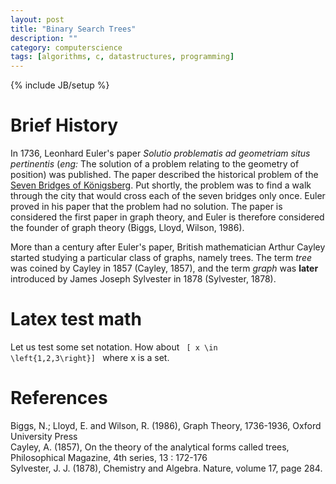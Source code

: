 ```yaml
---
layout: post
title: "Binary Search Trees"
description: ""
category: computerscience
tags: [algorithms, c, datastructures, programming]
---
```

{% include JB/setup %}
# Brief History
In 1736, Leonhard Euler's paper
*Solutio problematis ad geometriam situs pertinentis*
(*eng:* The solution of a problem relating to the geometry of position) was
published.
The paper described the historical problem of the
[Seven Bridges of Königsberg](http://en.wikipedia.org/wiki/Seven_Bridges_of_K%C3%B6nigsberg).
Put shortly, the problem was to find a walk through the city that would cross
each of the seven bridges only once. Euler proved in his paper that the problem
had no solution. The paper is considered the first paper in graph theory,
and Euler is therefore considered the founder of graph theory
(Biggs, Lloyd, Wilson, 1986).

More than a century after Euler's paper, British mathematician Arthur Cayley
started studying a particular class of graphs, namely trees. The term *tree*
was coined by Cayley in 1857 (Cayley, 1857), and the term *graph* was **later**
introduced by James Joseph Sylvester in 1878 (Sylvester, 1878).

# Latex test math

Let us test some set notation. How about
<code> \[ x \in \left{1,2,3\right}\] </code>
where x is a set.

# References
Biggs, N.; Lloyd, E. and Wilson, R. (1986), Graph Theory, 1736-1936, Oxford University Press  
Cayley, A. (1857), On the theory of the analytical forms called trees, Philosophical Magazine, 4th series, 13 : 172-176  
Sylvester, J. J. (1878), Chemistry and Algebra. Nature, volume 17, page 284.  
